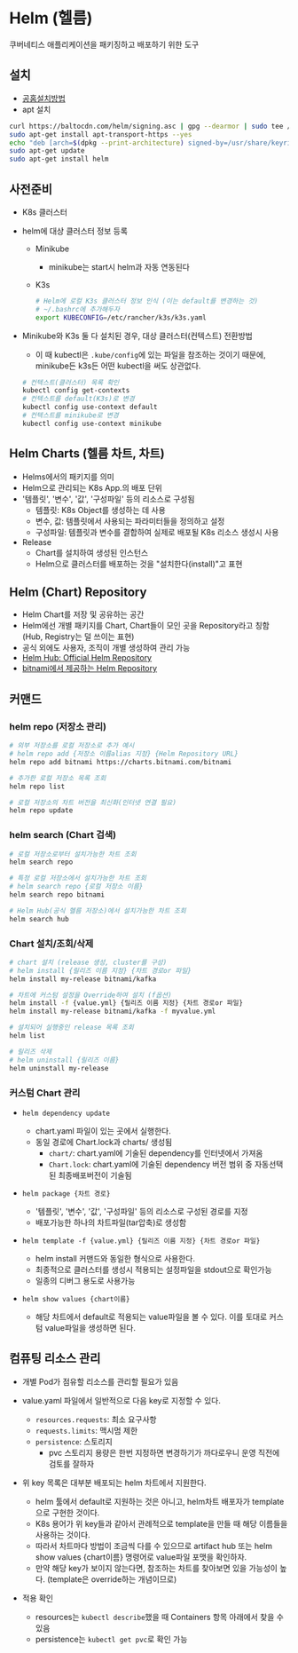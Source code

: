# Helm (헬름)

쿠버네티스 애플리케이션을 패키징하고 배포하기 위한 도구

## 설치

- [공홈설치방법](https://helm.sh/docs/intro/install/)
- apt 설치

```sh
curl https://baltocdn.com/helm/signing.asc | gpg --dearmor | sudo tee /usr/share/keyrings/helm.gpg > /dev/null
sudo apt-get install apt-transport-https --yes
echo "deb [arch=$(dpkg --print-architecture) signed-by=/usr/share/keyrings/helm.gpg] https://baltocdn.com/helm/stable/debian/ all main" | sudo tee /etc/apt/sources.list.d/helm-stable-debian.list
sudo apt-get update
sudo apt-get install helm
```

## 사전준비

- K8s 클러스터
- helm에 대상 클러스터 정보 등록
  - Minikube
    - minikube는 start시 helm과 자동 연동된다
  - K3s

    ```sh
    # Helm에 로컬 K3s 클러스터 정보 인식 (이는 default를 변경하는 것)
    # ~/.bashrc에 추가해두자
    export KUBECONFIG=/etc/rancher/k3s/k3s.yaml
    ```

- Minikube와 K3s 둘 다 설치된 경우, 대상 클러스터(컨텍스트) 전환방법
  - 이 때 kubectl은 `.kube/config`에 있는 파일을 참조하는 것이기 때문에, minikube든 k3s든 어떤 kubectl을 써도 상관없다.

  ```sh
  # 컨텍스트(클러스터) 목록 확인
  kubectl config get-contexts
  # 컨텍스트를 default(K3s)로 변경
  kubectl config use-context default
  # 컨텍스트를 minikube로 변경
  kubectl config use-context minikube
  ```

## Helm Charts (헬름 차트, 차트)

- Helms에서의 패키지를 의미
- Helm으로 관리되는 K8s App.의 배포 단위
- '템플릿', '변수', '값', '구성파일' 등의 리소스로 구성됨
  - 템플릿: K8s Object를 생성하는 데 사용
  - 변수, 값: 템플릿에서 사용되는 파라미터들을 정의하고 설정
  - 구성파일: 템플릿과 변수를 결합하여 실제로 배포될 K8s 리소스 생성시 사용
- Release
  - Chart를 설치하여 생성된 인스턴스
  - Helm으로 클러스터를 배포하는 것을 "설치한다(install)"고 표현

## Helm (Chart) Repository

- Helm Chart를 저장 및 공유하는 공간
- Helm에선 개별 패키지를 Chart, Chart들이 모인 곳을 Repository라고 칭함(Hub, Registry는 덜 쓰이는 표현)
- 공식 외에도 사용자, 조직이 개별 생성하여 관리 가능
- [Helm Hub: Official Helm Repository](https://hub.helm.sh/)
- [bitnami에서 제공하는 Helm Repository](https://charts.bitnami.com/bitnami)

## 커맨드

### helm repo (저장소 관리)

```sh
# 외부 저장소를 로컬 저장소로 추가 예시
# helm repo add {저장소 이름alias 지정} {Helm Repository URL}
helm repo add bitnami https://charts.bitnami.com/bitnami

# 추가한 로컬 저장소 목록 조회
helm repo list

# 로컬 저장소의 차트 버전을 최신화(인터넷 연결 필요)
helm repo update
```

### helm search (Chart 검색)

```sh
# 로컬 저장소로부터 설치가능한 차트 조회
helm search repo

# 특정 로컬 저장소에서 설치가능한 차트 조회
# helm search repo {로컬 저장소 이름}
helm search repo bitnami

# Helm Hub(공식 헬름 저장소)에서 설치가능한 차트 조회
helm search hub
```

### Chart 설치/조회/삭제

```sh
# chart 설치 (release 생성, cluster를 구성)
# helm install {릴리즈 이름 지정} {차트 경로or 파일}
helm install my-release bitnami/kafka

# 차트에 커스텀 설정을 Override하여 설치 (f옵션)
helm install -f {value.yml} {릴리즈 이름 지정} {차트 경로or 파일}
helm install my-release bitnami/kafka -f myvalue.yml

# 설치되어 실행중인 release 목록 조회
helm list

# 릴리즈 삭제
# helm uninstall {릴리즈 이름}
helm uninstall my-release
```

### 커스텀 Chart 관리

- `helm dependency update`
  - chart.yaml 파일이 있는 곳에서 실행한다.
  - 동일 경로에 Chart.lock과 charts/ 생성됨
    - `chart/`:  chart.yaml에 기술된 dependency를 인터넷에서 가져옴
    - `Chart.lock`: chart.yaml에 기술된 dependency 버전 범위 중 자동선택된 최종배포버전이 기술됨
- `helm package {차트 경로}`
  - '템플릿', '변수', '값', '구성파일' 등의 리소스로 구성된 경로를 지정
  - 배포가능한 하나의 차트파일(tar압축)로 생성함

- `helm template -f {value.yml} {릴리즈 이름 지정} {차트 경로or 파일}`
  - helm install 커맨드와 동일한 형식으로 사용한다.
  - 최종적으로 클러스터를 생성시 적용되는 설정파일을 stdout으로 확인가능
  - 일종의 디버그 용도로 사용가능
- `helm show values {chart이름}`
  - 해당 차트에서 default로 적용되는 value파일을 볼 수 있다. 이를 토대로 커스텀 value파일을 생성하면 된다.

## 컴퓨팅 리소스 관리

- 개별 Pod가 점유할 리소스를 관리할 필요가 있음
- value.yaml 파일에서 일반적으로 다음 key로 지정할 수 있다.
  - `resources.requests`: 최소 요구사항
  - `requests.limits`: 맥시멈 제한
  - `persistence`: 스토리지
    - pvc 스토리지 용량은 한번 지정하면 변경하기가 까다로우니 운영 직전에 검토를 잘하자
- 위 key 목록은 대부분 배포되는 helm 차트에서 지원한다.
  - helm 툴에서 default로 지원하는 것은 아니고, helm차트 배포자가 template으로 구현한 것이다.
  - K8s 용어가 위 key들과 같아서 관례적으로 template을 만들 때 해당 이름들을 사용하는 것이다.
  - 따라서 차트마다 방법이 조금씩 다를 수 있으므로 artifact hub 또는 helm show values {chart이름} 명령어로 value파일 포맷을 확인하자.
  - 만약 해당 key가 보이지 않는다면, 참조하는 차트를 찾아보면 있을 가능성이 높다. (template은 override하는 개념이므로)

- 적용 확인
  - resources는 `kubectl describe`했을 때 Containers 항목 아래에서 찾을 수 있음
  - persistence는 `kubectl get pvc`로 확인 가능
